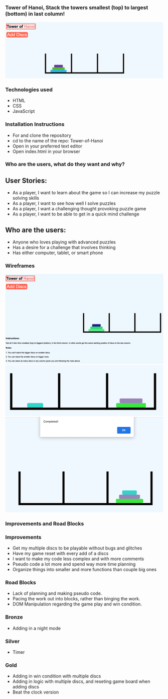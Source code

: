 ### Tower of Hanoi, Stack the towers smallest (top) to largest (bottom) in last column!

![Tower of Hanoi](./Tower6.png)

### Technologies used

- HTML
- CSS
- JavaScript

### Installation Instructions

- For and clone the repository
- cd to the name of the repo: Tower-of-Hanoi
- Open in your preferred text editor
- Open index.html in your browser

### Who are the users, what do they want and why?

## User Stories:

- As a player, I want to learn about the game so I can increase my puzzle solving skills
- As a player, I want to see how well I solve puzzles
- As a player, I want a challenging thought provoking puzzle game
- As a player, I want to be able to get in a quick mind challenge

## Who are the users:

- Anyone who loves playing with advanced puzzles
- Has a desire for a challenge that involves thinking
- Has either computer, tablet, or smart phone

### Wireframes

![Tower of Hanoi: Game in progress](./TowerPower.png)
![Tower of Hanoi: Game in progress](./Tower3.png)
![Tower of Hanoi: Game in progress](./Tower2.png)

### Improvements and Road Blocks

### Improvements

- Get my multiple discs to be playable without bugs and glitches
- Have my game reset with every add of a discs
- I want to make my code less complex and with more comments
- Pseudo code a lot more and spend way more time planning
- Organize things into smaller and more functions than couple big ones

### Road Blocks

- Lack of planning and making pseudo code.
- Pacing the work out into blocks, rather than binging the work.
- DOM Manipulation regarding the game play and win condition.

### Bronze

- Adding in a night mode
### Silver

- Timer 
### Gold

- Adding in win condition with multiple discs
- Adding in logic with multiple discs, and reseting game board when adding discs 
- Beat the clock version
